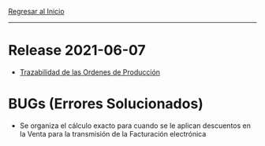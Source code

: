 [Regresar al Inicio](../README.MD)

---
# Release 2021-06-07

- [Trazabilidad de las Ordenes de Producción](../produccion/consultas-reportes/trazabilidad.md)

# BUGs (Errores Solucionados)

- Se organiza el cálculo exacto para cuando se le aplican descuentos en la Venta para la transmisión de la Facturación electrónica

